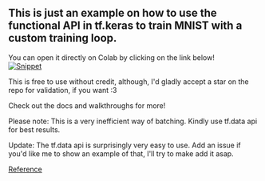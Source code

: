 ## This is just an example on how to use the functional API in tf.keras to train MNIST with a custom training loop.   

You can open it directly on Colab by clicking on the link below!
<br>
<a href="https://colab.research.google.com/github/AnkushMalaker/TF2-MNIST/blob/master/Mnist_Implimentation_on_TF2_Functional_API_Custom_Training.ipynb">![Snippet](https://colab.research.google.com/assets/colab-badge.svg)</a>

This is free to use without credit, although, I'd gladly accept a star on the repo for validation, if you want :3

Check out the docs and walkthroughs for more!  

Please note: This is a very inefficient way of batching. Kindly use
tf.data api for best results. 

Update: The tf.data api is surprisingly very easy to use. Add an issue if you'd like me to show an example of that, I'll try to make add it asap.

[Reference](https://colab.research.google.com/github/tensorflow/docs/blob/master/site/en/guide/keras/train_and_evaluate.ipynb "Tensorflow 'train and evaluate' guide")
